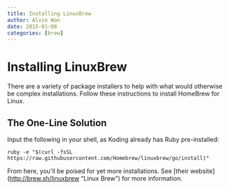 ```yaml
---
title: Installing LinuxBrew
author: Alvin Wan
date: 2015-01-08
categories: [brew]
---
```


# Installing LinuxBrew

There are a variety of package installers to help with what would otherwise be complex installations. Follow these instructions to install HomeBrew for Linux.

## The One-Line Solution

Input the following in your shell, as Koding already has Ruby pre-installed:

```
ruby -e "$(curl -fsSL https://raw.githubusercontent.com/Homebrew/linuxbrew/go/install)"
```

From here, you'll be poised for yet more installations. See [their website](http://brew.sh/linuxbrew “Linux Brew”) for more information.